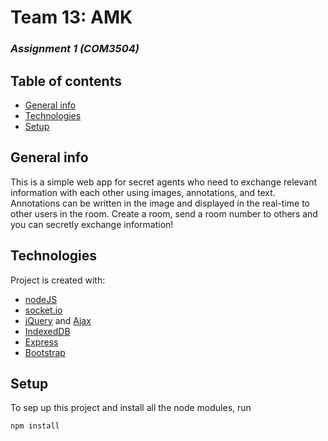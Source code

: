 # Team 13: AMK
### _Assignment 1 (COM3504)_

## Table of contents
* [General info](#general-info)
* [Technologies](#technologies)
* [Setup](#setup)

## General info
This is a simple web app for secret agents who need to exchange relevant information with each other using images, annotations, and text. Annotations can be written in the image and displayed in the real-time to other users in the room. 
Create a room, send a room number to others and you can secretly exchange information!

	
## Technologies
Project is created with:
* [nodeJS]
* [socket.io]
* [jQuery] and [Ajax]
* [IndexedDB]
* [Express]
* [Bootstrap]
	
## Setup
To sep up this project and install all the node modules, run 
```
npm install
```


   [nodeJS]: <http://nodejs.org>
   [Bootstrap]: <https://getbootstrap.com/>
   [jQuery]: <http://jquery.com>
   [Express]: <http://expressjs.com>
   [Ajax]: <https://api.jquery.com/jquery.ajax/>
   [IndexedDB]: <https://www.w3.org/TR/IndexedDB/>
   [socket.io]: <https://socket.io/>


